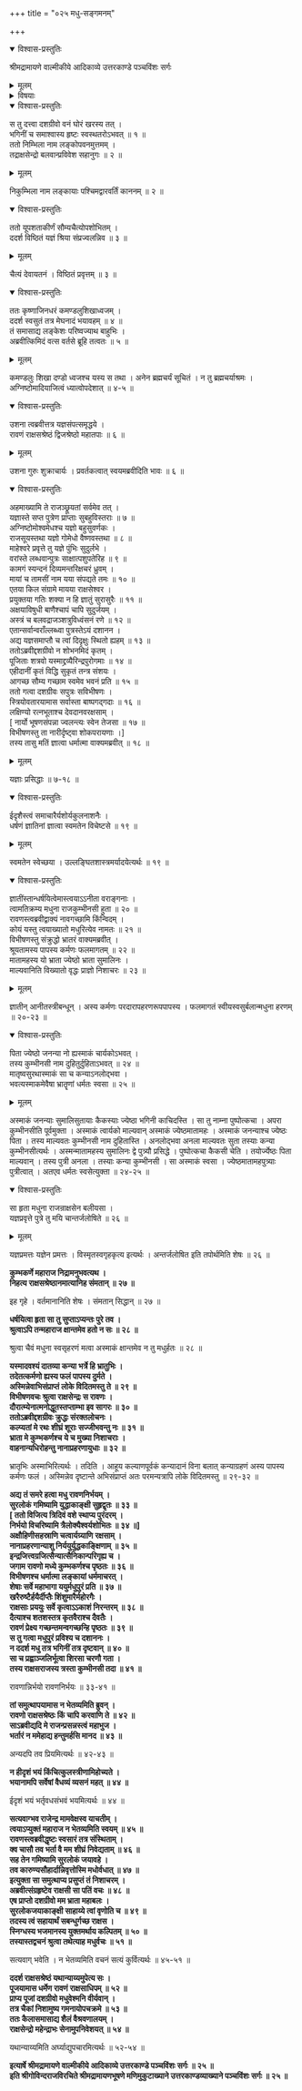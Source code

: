 +++
title = "०२५ मधु-सङ्गमनम्"

+++

<details open><summary>विश्वास-प्रस्तुतिः</summary>

श्रीमद्रामायणे वाल्मीकीये आदिकाव्ये उत्तरकाण्डे पञ्चविंशः सर्गः
</details>

<details><summary>मूलम्</summary>

श्रीमद्रामायणे वाल्मीकीये आदिकाव्ये उत्तरकाण्डे पञ्चविंशः सर्गः
</details>

<details><summary>विषयाः</summary>

दिग्-विजयानन्तंर-लङ्काम् आविशता रावणेन  
प्रथमं निकुंभिला-प्रवेशः ॥ १ ॥  
तत्र यज्ञ-दीक्षितम् इन्द्र-जितं प्रति यज्ञ-फल-प्रश्नः ॥ २ ॥  
याजकेन शुक्रेण तं प्रति तस्य मौनित्वोक्त्या  
यज्ञ-फल-निवेदनम् ॥ ३ ॥  
रावणेनेन्द्रजितं प्रति  
शत्रु-भूतेन्द्राद्य्-आराधनस्यानौचित्योक्त्या  
तन्-निवर्तन-पूर्वकं तेन सह स्वभवनम् एत्य  
पुष्पकात् स्वापहृत--पर-तरुणी-गणावतारणम् ॥ ४ ॥  
तद्-असहिष्णुना विभीषणेन तं प्रति  
निज-भगिन्याः कुंभी-नस्याः मधु-नामक-दैत्य-कृतापहरण-निवेदन-पूर्वकं  
तस्य पराङ्गना-हरण-रूप--दुष्-कर्म-फलस्य कथनम् ॥ ५ ॥  
रावणेन मधु-वध-पूर्वक--सुर-लोक-जय-प्रतिज्ञानेन  
कुंभ-कर्णादिभिः सह मधु-पुरं प्रतिगमनम् ॥ ६ ॥  
तथा कुंभी-नसी-प्रार्थनया  
मधु-वधान् निवृत्य  
तेनापि सह कैलास-गमनम् ॥ ७ ॥
</details>

<details open><summary>विश्वास-प्रस्तुतिः</summary>

स तु दत्त्वा दशग्रीवो वनं घोरं खरस्य तत् ।  
भगिनीं च समाश्वास्य हृष्टः स्वस्थतरोऽभवत् ॥ १ ॥  
ततो निम्भिला नाम लङ्कोपवनमुत्तमम् ।  
तद्राक्षसेन्द्रो बलवान्प्रविवेश सहानुगः ॥ २ ॥
</details>

<details><summary>मूलम्</summary>

स तु दत्त्वा दशग्रीवो वनं घोरं खरस्य तत् ।  
भगिनीं च समाश्वास्य हृष्टः स्वस्थतरोऽभवत् ॥ १ ॥  
ततो निम्भिला नाम लङ्कोपवनमुत्तमम् ।  
तद्राक्षसेन्द्रो बलवान्प्रविवेश सहानुगः ॥ २ ॥
</details>

निकुम्भिला नाम लङ्कायाः पश्चिमद्वारवर्तिं काननम् ॥ २ ॥

<details open><summary>विश्वास-प्रस्तुतिः</summary>

ततो यूपशताकीर्णं सौम्यचैत्योपशोभितम् ।  
ददर्श विष्ठितं यज्ञं श्रिया संप्रज्वलन्निव ॥ ३ ॥
</details>

<details><summary>मूलम्</summary>

ततो यूपशताकीर्णं सौम्यचैत्योपशोभितम् ।  
ददर्श विष्ठितं यज्ञं श्रिया संप्रज्वलन्निव ॥ ३ ॥
</details>

चैत्यं देवायतनं । विष्ठितं प्रवृत्तम् ॥ ३ ॥

<details open><summary>विश्वास-प्रस्तुतिः</summary>

ततः कृष्णाजिनधरं कमण्डलुशिखाध्वजम् ।  
ददर्श स्वसुतं तत्र मेघनादं भयावहम् ॥ ४ ॥  
तं समासाद्य लङ्केशः परिष्वज्याथ बाहुभिः ।  
अब्रवीत्किमिदं वत्स वर्तसे ब्रूहि तत्वतः ॥ ५ ॥
</details>

<details><summary>मूलम्</summary>

ततः कृष्णाजिनधरं कमण्डलुशिखाध्वजम् ।  
ददर्श स्वसुतं तत्र मेघनादं भयावहम् ॥ ४ ॥  
तं समासाद्य लङ्केशः परिष्वज्याथ बाहुभिः ।  
अब्रवीत्किमिदं वत्स वर्तसे ब्रूहि तत्वतः ॥ ५ ॥
</details>

कमण्डलुः शिखा दण्डो ध्वजश्च यस्य स तथा । अनेन ब्रह्मचर्यं सूचितं । न तु ब्रह्मचर्याश्रमः । अग्निष्टोमादियाजित्वं ध्यात्वोपदेशात् ॥ ४-५ ॥

<details open><summary>विश्वास-प्रस्तुतिः</summary>

उशना त्वब्रवीत्तत्र यज्ञसंपत्समृद्धये ।  
रावणं राक्षसश्रेष्ठं द्विजश्रेष्ठो महातपाः ॥ ६ ॥
</details>

<details><summary>मूलम्</summary>

उशना त्वब्रवीत्तत्र यज्ञसंपत्समृद्धये ।  
रावणं राक्षसश्रेष्ठं द्विजश्रेष्ठो महातपाः ॥ ६ ॥
</details>

उशना गुरुः शुक्राचार्यः । प्रवर्तकत्वात् स्वयमब्रवीदिति भावः ॥ ६ ॥

<details open><summary>विश्वास-प्रस्तुतिः</summary>

अहमाख्यामि ते राजञ्छ्रूयतां सर्वमेव तत् ।  
यज्ञास्ते सप्त पुत्रेण प्राप्ताः सुबहुविस्तराः ॥ ७ ॥  
अग्निष्टोमोश्वमेधश्च यज्ञो बहुसुवर्णकः ।  
राजसूयस्तथा यज्ञो गोमेधो वैष्णवस्तथा ॥ ८ ॥  
माहेश्वरे प्रवृत्ते तु यज्ञे पुंभिः सुदुर्लभे ।  
वरांस्ते लब्धवान्पुत्रः साक्षात्पशुपतेरिह ॥ ९ ॥  
कामगं स्यन्दनं दिव्यमन्तरिक्षचरं ध्रुवम् ।  
मायां च तामसीं नाम यया संपद्यते तमः ॥ १० ॥  
एतया किल संग्रामे मायया राक्षसेश्वर ।  
प्रयुक्तया गतिः शक्या न हि ज्ञातुं सुरासुरैः ॥ ११ ॥  
अक्षयाविषुधी बाणैश्चापं चापि सुदुर्जयम् ।  
अस्त्रं च बलवद्राजञ्शत्रुविध्वंसनं रणे ॥ १२ ॥  
एतान्सर्वान्वराँल्लब्ध्वा पुत्रस्तेऽयं दशानन ।  
अद्य यज्ञसमाप्तौ च त्वां दिदृक्षुः स्थितो ह्यहम् ॥ १३ ॥  
ततोऽब्रवीद्दशग्रीवो न शोभनमिदं कृतम् ।  
पूजिताः शत्रवो यस्माद्द्रव्यैरिन्द्रपुरोगमाः ॥ १४ ॥  
एहीदानीं कृतं विद्धि सुकृतं तन्त्र संशयः ।  
आगच्छ सौम्य गच्छाम स्वमेव भवनं प्रति ॥ १५ ॥  
ततो गत्वा दशग्रीवः सपुत्रः सविभीषणः ।  
स्त्रियोवतारयामास सर्वास्ता बाष्पगद्गदाः ॥ १६ ॥  
लक्षिण्यो रत्नभूताश्च देवदानवरक्षसाम् ।  
\[ नार्यो भूषणसंपन्ना ज्वलन्त्यः स्वेन तेजसा ॥ १७ ॥  
विभीषणस्तु ता नारीर्दृष्ट्वा शोकपरायणाः ।\]  
तस्य तासु मतिं ज्ञात्वा धर्मात्मा वाक्यमब्रवीत् ॥ १८ ॥
</details>

<details><summary>मूलम्</summary>

अहमाख्यामि ते राजञ्छ्रूयतां सर्वमेव तत् ।  
यज्ञास्ते सप्त पुत्रेण प्राप्ताः सुबहुविस्तराः ॥ ७ ॥  
अग्निष्टोमोश्वमेधश्च यज्ञो बहुसुवर्णकः ।  
राजसूयस्तथा यज्ञो गोमेधो वैष्णवस्तथा ॥ ८ ॥  
माहेश्वरे प्रवृत्ते तु यज्ञे पुंभिः सुदुर्लभे ।  
वरांस्ते लब्धवान्पुत्रः साक्षात्पशुपतेरिह ॥ ९ ॥  
कामगं स्यन्दनं दिव्यमन्तरिक्षचरं ध्रुवम् ।  
मायां च तामसीं नाम यया संपद्यते तमः ॥ १० ॥  
एतया किल संग्रामे मायया राक्षसेश्वर ।  
प्रयुक्तया गतिः शक्या न हि ज्ञातुं सुरासुरैः ॥ ११ ॥  
अक्षयाविषुधी बाणैश्चापं चापि सुदुर्जयम् ।  
अस्त्रं च बलवद्राजञ्शत्रुविध्वंसनं रणे ॥ १२ ॥  
एतान्सर्वान्वराँल्लब्ध्वा पुत्रस्तेऽयं दशानन ।  
अद्य यज्ञसमाप्तौ च त्वां दिदृक्षुः स्थितो ह्यहम् ॥ १३ ॥  
ततोऽब्रवीद्दशग्रीवो न शोभनमिदं कृतम् ।  
पूजिताः शत्रवो यस्माद्द्रव्यैरिन्द्रपुरोगमाः ॥ १४ ॥  
एहीदानीं कृतं विद्धि सुकृतं तन्त्र संशयः ।  
आगच्छ सौम्य गच्छाम स्वमेव भवनं प्रति ॥ १५ ॥  
ततो गत्वा दशग्रीवः सपुत्रः सविभीषणः ।  
स्त्रियोवतारयामास सर्वास्ता बाष्पगद्गदाः ॥ १६ ॥  
लक्षिण्यो रत्नभूताश्च देवदानवरक्षसाम् ।  
\[ नार्यो भूषणसंपन्ना ज्वलन्त्यः स्वेन तेजसा ॥ १७ ॥  
विभीषणस्तु ता नारीर्दृष्ट्वा शोकपरायणाः ।\]  
तस्य तासु मतिं ज्ञात्वा धर्मात्मा वाक्यमब्रवीत् ॥ १८ ॥
</details>

यज्ञाः प्रसिद्धाः ॥ ७-१८ ॥

<details open><summary>विश्वास-प्रस्तुतिः</summary>

ईदृशैस्त्वं समाचारैर्यशोर्यकुलनाशनैः ।  
धर्षणं ज्ञातिनां ज्ञात्वा स्वमतेन विचेष्टसे ॥ १९ ॥
</details>

<details><summary>मूलम्</summary>

ईदृशैस्त्वं समाचारैर्यशोर्यकुलनाशनैः ।  
धर्षणं ज्ञातिनां ज्ञात्वा स्वमतेन विचेष्टसे ॥ १९ ॥
</details>

स्वमतेन स्वेच्छया । उल्लङ्घितशास्त्रमर्यादयेत्यर्थः ॥ १९ ॥

<details open><summary>विश्वास-प्रस्तुतिः</summary>

ज्ञातींस्तान्धर्षयित्वेमास्त्वयाऽऽनीता वराङ्गनाः ।  
त्वामतिक्रम्य मधुना राजकुम्भीनसी हुता ॥ २० ॥  
रावणस्त्वब्रवीद्वाक्यं नावगच्छामि किंन्विदम् ।  
कोयं यस्तु त्वयाख्यातो मधुरित्येव नामतः ॥ २१ ॥  
विभीषणस्तु संक्रुद्धो भ्रातरं वाक्यमब्रवीत् ।  
श्रूयतामस्य पापस्य कर्मणः फलमागतम् ॥ २२ ॥  
मातामहस्य यो भ्राता ज्येष्ठो भ्राता सुमालिनः ।  
माल्यवानिति विख्यातो वृद्धः प्राज्ञो निशाचरः ॥ २३ ॥
</details>

<details><summary>मूलम्</summary>

ज्ञातींस्तान्धर्षयित्वेमास्त्वयाऽऽनीता वराङ्गनाः ।  
त्वामतिक्रम्य मधुना राजकुम्भीनसी हुता ॥ २० ॥  
रावणस्त्वब्रवीद्वाक्यं नावगच्छामि किंन्विदम् ।  
कोयं यस्तु त्वयाख्यातो मधुरित्येव नामतः ॥ २१ ॥  
विभीषणस्तु संक्रुद्धो भ्रातरं वाक्यमब्रवीत् ।  
श्रूयतामस्य पापस्य कर्मणः फलमागतम् ॥ २२ ॥  
मातामहस्य यो भ्राता ज्येष्ठो भ्राता सुमालिनः ।  
माल्यवानिति विख्यातो वृद्धः प्राज्ञो निशाचरः ॥ २३ ॥
</details>

ज्ञातीन् आनीतस्त्रीबन्धून् । अस्य कर्मणः परदारापहरणरूपपापस्य । फलमागतं स्वीयस्वसुर्बलान्मधुना हरणम् ॥ २०-२३ ॥

<details open><summary>विश्वास-प्रस्तुतिः</summary>

पिता ज्येष्ठो जनन्या नो ह्यस्माकं चार्यकोऽभवत् ।  
तस्य कुम्भीनसी नाम दुहितुर्दुहिताऽभवत् ॥ २४ ॥  
मातृष्वसुरथास्माकं सा च कन्याऽनलोद्भवा ।  
भवत्यस्माकमेवैषा भ्रातॄणां धर्मतः स्वसा ॥ २५ ॥
</details>

<details><summary>मूलम्</summary>

पिता ज्येष्ठो जनन्या नो ह्यस्माकं चार्यकोऽभवत् ।  
तस्य कुम्भीनसी नाम दुहितुर्दुहिताऽभवत् ॥ २४ ॥  
मातृष्वसुरथास्माकं सा च कन्याऽनलोद्भवा ।  
भवत्यस्माकमेवैषा भ्रातॄणां धर्मतः स्वसा ॥ २५ ॥
</details>

अस्माकं जनन्याः सुमालिसुतायाः कैकस्याः ज्येष्ठा भगिनी काचिदस्ति । सा तु नाम्ना पुष्पोत्कचा । अपरा कुम्भीनसीति पूर्वमुक्ता । अस्माकं त्वार्यको माल्यवान् अस्माकं ज्येष्ठमातामहः । अस्माकं जनन्याश्च ज्येष्ठः पिता । तस्य माल्यवतः कुम्भीनसी नाम दुहितास्ति । अनलोद्भवा अनला माल्यवतः सुता तस्याः कन्या कुम्भीनसीत्यर्थः । अस्मन्मातामहस्य सुमालिनः द्वे पुत्र्यौ प्रसिद्धे । पुष्पोत्कचा कैकसी चेति । तयोर्ज्येष्ठः पिता माल्यवान् । तस्य पुत्री अनला । तस्याः कन्या कुम्भीनसी । सा अस्माकं स्वसा । ज्येष्ठमातामहपुत्र्याः पुत्रीत्वात् । अतएव धर्मतः स्वसेत्युक्ता ॥ २४-२५ ॥

<details open><summary>विश्वास-प्रस्तुतिः</summary>

सा हृता मधुना राजन्राक्षसेन बलीयसा ।  
यज्ञप्रवृत्ते पुत्रे तु मयि चान्तर्जलोषिते ॥ २६ ॥
</details>

<details><summary>मूलम्</summary>

सा हृता मधुना राजन्राक्षसेन बलीयसा ।  
यज्ञप्रवृत्ते पुत्रे तु मयि चान्तर्जलोषिते ॥ २६ ॥
</details>

यज्ञप्रमत्तः यज्ञेन प्रमत्तः । विस्मृतस्वगृहकृत्य इत्यर्थः । अन्तर्जलोषित इति तपोर्थमिति शेषः ॥ २६ ॥

**कुम्भकर्णे महाराज निद्रामनुभवत्यथ ।  
निहत्य राक्षसश्रेष्ठानमात्यानिह संमतान् ॥ २७ ॥**

इह गृहे । वर्तमानानिति शेषः । संमतान् सिद्धान् ॥ २७ ॥

**धर्षयित्वा हृता सा तु सुप्ताऽप्यन्तः पुरे तव ।  
श्रुत्वाऽपि तन्महाराज क्षान्तमेव हतो न सः ॥ २८ ॥**

श्रुत्वा चैवं मधुना स्वसृहरणं मत्वा अस्माकं क्षान्तमेव न तु मधुर्हतः ॥ २८ ॥

**यस्मादवश्यं दातव्या कन्या भर्त्रे हि भ्रातुभिः ।  
तदेतत्कर्मणो ह्यस्य फलं पापस्य दुर्मते ।  
अस्मिन्नेवाभिसंप्राप्तं लोके विदितमस्तु ते ॥ २९ ॥  
विभीषणवचः श्रुत्वा राक्षसेन्द्रः स रावणः ।  
दौरात्म्येनात्मनोद्धूतस्तप्ताम्भा इव सागरः ॥ ३० ॥  
ततोऽब्रवीद्दशग्रीवः क्रुद्धः संरक्तलोचनः ।  
कल्प्यतां मे रथः शीघ्रं शूराः सज्जीभवन्तु नः ॥ ३१ ॥  
भ्राता मे कुम्भकर्णश्च ये च मुख्या निशाचराः ।  
वाहनान्यधिरोहन्तु नानाप्रहरणायुधाः ॥ ३२ ॥**

भ्रातृभिः अस्माभिरित्यर्थः । तदिति । आहूय कल्याणपूर्वकं कन्यादानं विना बलात् कन्याग्रहणं अस्य पापस्य कर्मणः फलं । अस्मिन्नेव दृष्टान्ते अभिसंप्राप्तं अतः परमन्यत्रापि लोके विदितमस्तु ॥ २९-३२ ॥

**अद्य तं समरे हत्वा मधु रावणनिर्भयम् ।  
सुरलोकं गमिष्यामि युद्धाकाङ्क्षी सुहृद्वृतः ॥ ३३ ॥  
\[ ततो विजित्य त्रिदिवं वशे स्थाप्य पुरंदरम् ।  
निर्भयो विचरिष्यामि त्रैलोक्यैश्वर्यशोभितः ॥ ३४ ॥\]  
अक्षौहिणीसहस्राणि चत्वार्यग्र्याणि रक्षसाम् ।  
नानाप्रहरणान्याशु निर्ययुर्युद्धकाङ्क्षिणाम् ॥ ३५ ॥  
इन्द्रजित्त्वग्रजित्सैन्यात्सैनिकान्परिगृह्य च ।  
जगाम रावणो मध्ये कुम्भकर्णश्च पृष्ठतः ॥ ३६ ॥  
विभीषणश्च धर्मात्मा लङ्कायां धर्ममाचरत् ।  
शेषाः सर्वे महाभागा ययुर्मधुपुरं प्रति ॥ ३७ ॥  
खरैरुष्टैर्हयैर्दीप्तैः शिंशुमारैर्महोरगैः ।  
राक्षसाः प्रययुः सर्वे कृत्वाऽऽकाशं निरन्तरम् ॥ ३८ ॥  
दैत्याश्च शतशस्तत्र कृतवैराश्च दैवतैः ।  
रावणं प्रेक्ष्य गच्छन्तमन्वगच्छन्हि पृष्ठतः ॥ ३९ ॥  
स तु गत्वा मधुपुरं प्रविश्य च दशाननः ।  
न ददर्श मधु तत्र भगिनीं तत्र दृष्टवान् ॥ ४० ॥  
सा च प्रह्वाञ्जलिर्भूत्वा शिरसा चरणौ गता ।  
तस्य राक्षसराजस्य त्रस्ता कुम्भीनसी तदा ॥ ४१ ॥**

रावणान्निर्भयो रावणनिर्भयः ॥ ३३-४१ ॥

**तां समुत्थापयामास न भेतव्यमिति ब्रुवन् ।  
रावणो राक्षसश्रेष्ठः किं चापि करवाणि ते ॥ ४२ ॥  
साऽब्रवीद्यदि मे राजन्प्रसन्नस्त्वं महाभुज ।  
भर्तारं न ममेहाद्य हन्तुमर्हसि मानद ॥ ४३ ॥**

अन्यदपि तव प्रियमित्यर्थः ॥ ४२-४३ ॥

**न हीदृशं भयं किंचित्कुलस्त्रीणामिहोच्यते ।  
भयानामपि सर्वेषां वैधव्यं व्यसनं महत् ॥ ४४ ॥**

ईदृशं भयं भर्तृवधसंभवं भयमित्यर्थः ॥ ४४ ॥

**सत्यवाग्भव राजेन्द्र मामवेक्षस्व याचतीम् ।  
त्वयाऽप्युक्तं महाराज न भेतव्यमिति स्वयम् ॥ ४५ ॥  
रावणस्त्वब्रवीद्धृष्टः स्वसारं तत्र संस्थिताम् ।  
क्व चासौ तव भर्ता वै मम शीघ्रं निवेद्यताम् ॥ ४६ ॥  
सह तेन गमिष्यामि सुरलोकं जयावहे ।  
तव कारुण्यसौहार्दान्निवृत्तोस्मि मधोर्वधात् ॥ ४७ ॥  
इत्युक्ता सा समुत्थाप्य प्रसुप्तं तं निशाचरम् ।  
अब्रवीत्संग्रहृष्टेव राक्षसी सा पतिं वचः ॥ ४८ ॥  
एष प्राप्तो दशग्रीवो मम भ्राता महाबलः ।  
सुरलोकजयाकाङ्क्षी साहाय्ये त्वां वृणोति च ॥ ४९ ॥  
तदस्य त्वं सहायार्थं सबन्धुर्गच्छ राक्षस ।  
स्निग्धस्य भजमानस्य युक्तमर्थाय कल्पितम् ॥ ५० ॥  
तस्यास्तद्वचनं श्रुत्वा तथेत्याह मधुर्वचः ॥ ५१ ॥**

सत्यवाग् भवेति । न भेतव्यमिति वचनं सत्यं कुर्वित्यर्थः ॥ ४५-५१ ॥

**ददर्श राक्षसश्रेष्ठं यथान्याय्यमुपेत्य सः ।  
पूजयामास धर्मेण रावणं राक्षसाधिपम् ॥ ५२ ॥  
प्राप्य पूजां दशग्रीवो मधुवेश्मनि वीर्यवान् ।  
तत्र चैकां निशामुष्य गमनायोपचक्रमे ॥ ५३ ॥  
ततः कैलासमासाद्य शैलं वैश्रवणालयम् ।  
राक्षसेन्द्रो महेन्द्राभः सेनामुपनिवेशयत् ॥ ५४ ॥**

यथान्याय्यमिति अर्घ्याद्युपचारमित्यर्थः ॥ ५२-५४ ॥

**इत्यार्षे श्रीमद्रामायणे वाल्मीकीये आदिकाव्ये उत्तरकाण्डे पञ्चविंशः सर्गः ॥ २५ ॥  
इति श्रीगोविन्दराजविरचिते श्रीमद्रामायणभूषणे मणिमुकुटाख्याने उत्तरकाण्डव्याख्याने पञ्चविंशः सर्गः ॥ २५ ॥**
